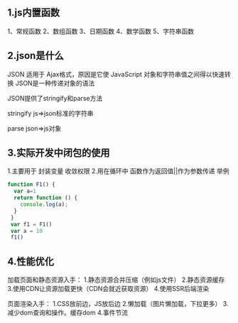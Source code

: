 ## 1.js内置函数
1、常规函数
2、数组函数
3、日期函数
4、数学函数
5、字符串函数

## 2.json是什么
JSON 适用于 Ajax格式，原因是它使 JavaScript 对象和字符串值之间得以快速转换 JSON是一种传递对象的语法

JSON提供了stringify和parse方法

stringify  js=>json标准的字符串

parse  json=>js对象

## 3.实际开发中闭包的使用
1.主要用于 封装变量  收敛权限
2.用在循环中
 函数作为返回值||作为参数传递
 举例
 ```js
 function F1() {
   var a=1
   return function () {
     console.log(a);
   }
  }
  var f1 = F1()
  var a = 10
  f1()
```

## 4.性能优化
加载页面和静态资源入手：
1.静态资源合并压缩（例如js文件）
2.静态资源缓存
3.使用CDN让资源加载更快（CDN会就近获取资源）
4.使用SSR后端渲染

页面渲染入手：
1.CSS放前边，JS放后边
2.懒加载（图片懒加载，下拉更多）
3.减少dom查询和操作。缓存dom
4.事件节流
